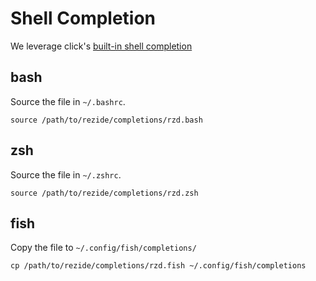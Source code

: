# Shell Completion
We leverage click's [built-in shell completion](https://click.palletsprojects.com/en/8.0.x/shell-completion/)

## bash
Source the file in `~/.bashrc`.
```
source /path/to/rezide/completions/rzd.bash
```

## zsh
Source the file in `~/.zshrc`.
```
source /path/to/rezide/completions/rzd.zsh
```

## fish
Copy the file to `~/.config/fish/completions/`
```
cp /path/to/rezide/completions/rzd.fish ~/.config/fish/completions
```
